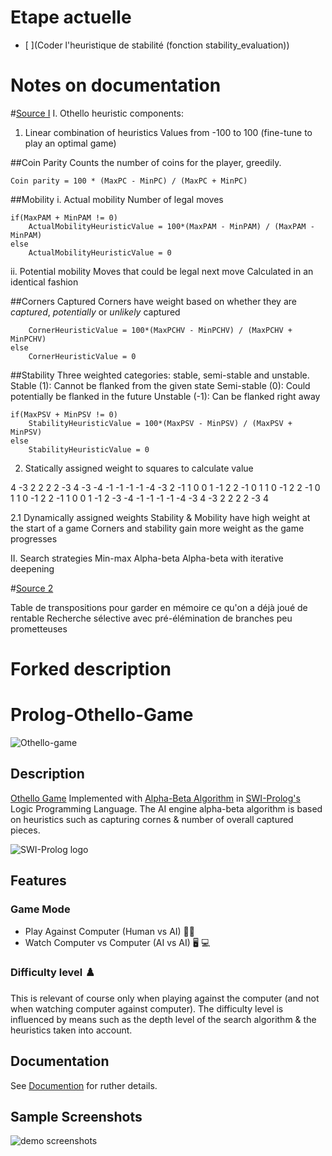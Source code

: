 # Etape actuelle

- [ ](Coder l'heuristique de stabilité (fonction stability_evaluation))

# Notes on documentation

#[Source I](https://courses.cs.washington.edu/courses/cse573/04au/Project/mini1/RUSSIA/Final_Paper.pdf)
I. Othello heuristic components:
1. Linear combination of heuristics
Values from -100 to 100 (fine-tune to play an optimal game)

##Coin Parity
Counts the number of coins for the player, greedily.

```
Coin parity = 100 * (MaxPC - MinPC) / (MaxPC + MinPC)
```

##Mobility
i. Actual mobility
Number of legal moves

```
if(MaxPAM + MinPAM != 0)
    ActualMobilityHeuristicValue = 100*(MaxPAM - MinPAM) / (MaxPAM - MinPAM)
else
    ActualMobilityHeuristicValue = 0
```


ii. Potential mobility
Moves that could be legal next move
Calculated in an identical fashion

##Corners Captured
Corners have weight based on whether they are *captured*, *potentially* or *unlikely* captured

```if(MaxPCV + MinPCV != 0)
    CornerHeuristicValue = 100*(MaxPCHV - MinPCHV) / (MaxPCHV + MinPCHV)
else
    CornerHeuristicValue = 0
```

##Stability
Three weighted categories: stable, semi-stable and unstable.
Stable (1): Cannot be flanked from the given state
Semi-stable (0): Could potentially be flanked in the future
Unstable (-1): Can be flanked right away

```
if(MaxPSV + MinPSV != 0)
    StabilityHeuristicValue = 100*(MaxPSV - MinPSV) / (MaxPSV + MinPSV)
else
    StabilityHeuristicValue = 0
```


2. Statically assigned weight to squares to calculate value

 4 -3  2  2  2  2 -3  4
-3 -4 -1 -1 -1 -1 -4 -3
 2 -1  1  0  0  1 -1  2
 2 -1  0  1  1  0 -1  2
 2 -1  0  1  1  0 -1  2
 2 -1  1  0  0  1 -1  2
-3 -4 -1 -1 -1 -1 -4 -3
 4 -3  2  2  2  2 -3  4

2.1 Dynamically assigned weights
Stability & Mobility have high weight at the start of a game
Corners and stability gain more weight as the game progresses

II. Search strategies
Min-max
Alpha-beta
Alpha-beta with iterative deepening

#[Source 2](https://www.ffothello.org/informatique/algorithmes/)

Table de transpositions pour garder en mémoire ce qu'on a déjà joué de rentable
Recherche sélective avec pré-élémination de branches peu prometteuses



# Forked description
# Prolog-Othello-Game 
![Othello-game](https://previews.123rf.com/images/norgal/norgal1310/norgal131000056/22617956-closeup-discs-on-green-reversi-board-othello-.jpg)


## Description 
[Othello Game](https://en.wikipedia.org/wiki/Reversi#Othello) Implemented with [Alpha-Beta Algorithm](https://en.wikipedia.org/wiki/Alpha%E2%80%93beta_pruning) in [SWI-Prolog's](https://www.swi-prolog.org/) Logic Programming Language. 
The AI engine alpha-beta algorithm is based on heuristics such as capturing cornes & number of overall captured pieces. 

![SWI-Prolog logo](https://www.swi-prolog.org/icons/swipl.png)


## Features
### Game Mode 
* Play Against Computer (Human vs AI) :technologist:
* Watch Computer vs Computer (AI vs AI) :desktop_computer: :computer:

### Difficulty level  :chess_pawn:
This is relevant of course only when playing against the computer (and not when watching computer against computer). 
The difficulty level is influenced by means such as the depth level of the search algorithm & the heuristics taken into account. 

## Documentation 
See [Documention](Documentation.pdf) for ruther details. 


## Sample Screenshots 
![demo screenshots](app-screenshots.gif)
